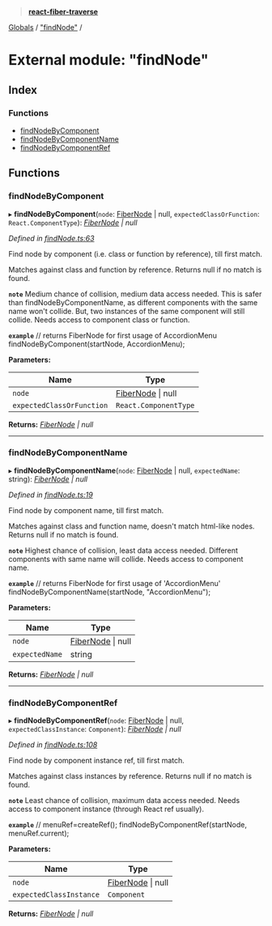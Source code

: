> **[react-fiber-traverse](../README.md)**

[Globals](../globals.md) / ["findNode"](_findnode_.md) /

# External module: "findNode"

## Index

### Functions

* [findNodeByComponent](_findnode_.md#findnodebycomponent)
* [findNodeByComponentName](_findnode_.md#findnodebycomponentname)
* [findNodeByComponentRef](_findnode_.md#findnodebycomponentref)

## Functions

###  findNodeByComponent

▸ **findNodeByComponent**(`node`: [FiberNode](_mocked_types_index_.md#fibernode) | null, `expectedClassOrFunction`: `React.ComponentType`): *[FiberNode](_mocked_types_index_.md#fibernode) | null*

*Defined in [findNode.ts:63](https://github.com/bendtherules/react-fiber-traverse/blob/21231fc/src/findNode.ts#L63)*

Find node by component (i.e. class or function by reference), till first match.

Matches against class and function by reference.
Returns null if no match is found.

**`note`** Medium chance of collision, medium data access needed.
This is safer than findNodeByComponentName, as different components with the same name won't collide.
But, two instances of the same component will still collide.
Needs access to component class or function.

**`example`** 
// returns FiberNode for first usage of AccordionMenu
findNodeByComponent(startNode, AccordionMenu);

**Parameters:**

Name | Type |
------ | ------ |
`node` | [FiberNode](_mocked_types_index_.md#fibernode) \| null |
`expectedClassOrFunction` | `React.ComponentType` |

**Returns:** *[FiberNode](_mocked_types_index_.md#fibernode) | null*

___

###  findNodeByComponentName

▸ **findNodeByComponentName**(`node`: [FiberNode](_mocked_types_index_.md#fibernode) | null, `expectedName`: string): *[FiberNode](_mocked_types_index_.md#fibernode) | null*

*Defined in [findNode.ts:19](https://github.com/bendtherules/react-fiber-traverse/blob/21231fc/src/findNode.ts#L19)*

Find node by component name, till first match.

Matches against class and function name, doesn't match html-like nodes.
Returns null if no match is found.

**`note`** Highest chance of collision, least data access needed.
Different components with same name will collide.
Needs access to component name.

**`example`** 
// returns FiberNode for first usage of 'AccordionMenu'
findNodeByComponentName(startNode, "AccordionMenu");

**Parameters:**

Name | Type |
------ | ------ |
`node` | [FiberNode](_mocked_types_index_.md#fibernode) \| null |
`expectedName` | string |

**Returns:** *[FiberNode](_mocked_types_index_.md#fibernode) | null*

___

###  findNodeByComponentRef

▸ **findNodeByComponentRef**(`node`: [FiberNode](_mocked_types_index_.md#fibernode) | null, `expectedClassInstance`: `Component`): *[FiberNode](_mocked_types_index_.md#fibernode) | null*

*Defined in [findNode.ts:108](https://github.com/bendtherules/react-fiber-traverse/blob/21231fc/src/findNode.ts#L108)*

Find node by component instance ref, till first match.

Matches against class instances by reference.
Returns null if no match is found.

**`note`** Least chance of collision, maximum data access needed.
Needs access to component instance (through React ref usually).

**`example`** 
// menuRef=createRef(); <AccordionMenu ref={menuRef}>
findNodeByComponentRef(startNode, menuRef.current);

**Parameters:**

Name | Type |
------ | ------ |
`node` | [FiberNode](_mocked_types_index_.md#fibernode) \| null |
`expectedClassInstance` | `Component` |

**Returns:** *[FiberNode](_mocked_types_index_.md#fibernode) | null*